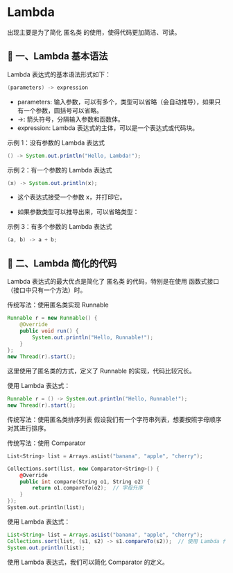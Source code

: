 # Lambda

出现主要是为了简化 匿名类 的使用，使得代码更加简洁、可读。

## 🧩 一、Lambda 基本语法

Lambda 表达式的基本语法形式如下：

```java
(parameters) -> expression
```

+ parameters: 输入参数，可以有多个，类型可以省略（会自动推导），如果只有一个参数，圆括号可以省略。
+ ->: 箭头符号，分隔输入参数和函数体。
+ expression: Lambda 表达式的主体，可以是一个表达式或代码块。


示例 1：没有参数的 Lambda 表达式

```java
() -> System.out.println("Hello, Lambda!");
```

示例 2：有一个参数的 Lambda 表达式

```java
(x) -> System.out.println(x);
```

+ 这个表达式接受一个参数 x，并打印它。

+ 如果参数类型可以推导出来，可以省略类型：

示例 3：有多个参数的 Lambda 表达式

```java
(a, b) -> a + b;
```

## 🧩 二、Lambda 简化的代码

Lambda 表达式的最大优点是简化了 匿名类 的代码，特别是在使用 函数式接口（接口中只有一个方法）时。

传统写法：使用匿名类实现 Runnable

```java
Runnable r = new Runnable() {
    @Override
    public void run() {
        System.out.println("Hello, Runnable!");
    }
};
new Thread(r).start();
```

这里使用了匿名类的方式，定义了 Runnable 的实现，代码比较冗长。

使用 Lambda 表达式：
```java
Runnable r = () -> System.out.println("Hello, Runnable!");
new Thread(r).start();
```


传统写法：使用匿名类排序列表
假设我们有一个字符串列表，想要按照字母顺序对其进行排序。

传统写法：使用 Comparator

```cpp
List<String> list = Arrays.asList("banana", "apple", "cherry");

Collections.sort(list, new Comparator<String>() {
    @Override
    public int compare(String o1, String o2) {
        return o1.compareTo(o2);  // 字母升序
    }
});
System.out.println(list);
```

使用 Lambda 表达式：
```java
List<String> list = Arrays.asList("banana", "apple", "cherry");
Collections.sort(list, (s1, s2) -> s1.compareTo(s2));  // 使用 Lambda 代替匿名类
System.out.println(list);
```

使用 Lambda 表达式，我们可以简化 Comparator 的定义。












